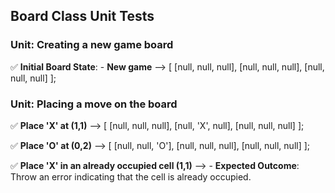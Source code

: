 ## Board Class Unit Tests

### Unit: Creating a new game board

✅ **Initial Board State**: - **New game** -->
[
[null, null, null],
[null, null, null],
[null, null, null]
];

### Unit: Placing a move on the board

✅ **Place 'X' at (1,1)** -->
[
[null, null, null],
[null, 'X', null],
[null, null, null]
];

✅ **Place 'O' at (0,2)** -->
[
[null, null, 'O'],
[null, null, null],
[null, null, null]
];

✅ **Place 'X' in an already occupied cell (1,1)** --> - **Expected Outcome**: Throw an error indicating that the cell is already occupied.
